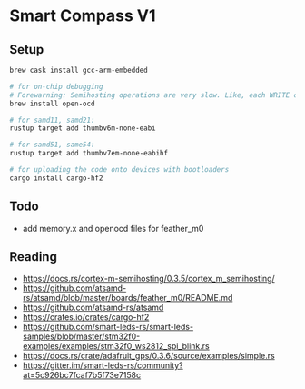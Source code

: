 # Smart Compass V1

## Setup

```sh
brew cask install gcc-arm-embedded

# for on-chip debugging
# Forewarning: Semihosting operations are very slow. Like, each WRITE operation can take hundreds of milliseconds
brew install open-ocd

# for samd11, samd21:
rustup target add thumbv6m-none-eabi

# for samd51, same54:
rustup target add thumbv7em-none-eabihf

# for uploading the code onto devices with bootloaders
cargo install cargo-hf2
```

## Todo

- add memory.x and openocd files for feather_m0

## Reading

- <https://docs.rs/cortex-m-semihosting/0.3.5/cortex_m_semihosting/>
- <https://github.com/atsamd-rs/atsamd/blob/master/boards/feather_m0/README.md>
- <https://github.com/atsamd-rs/atsamd>
- <https://crates.io/crates/cargo-hf2>
- <https://github.com/smart-leds-rs/smart-leds-samples/blob/master/stm32f0-examples/examples/stm32f0_ws2812_spi_blink.rs>
- <https://docs.rs/crate/adafruit_gps/0.3.6/source/examples/simple.rs>
- <https://gitter.im/smart-leds-rs/community?at=5c926bc7fcaf7b5f73e7158c>
